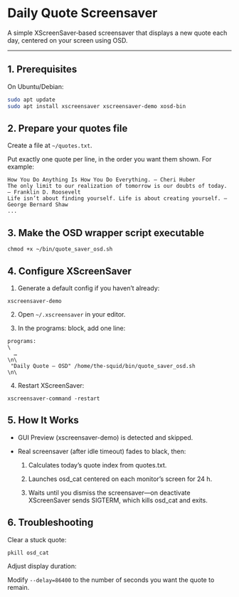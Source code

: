 # Daily Quote Screensaver

A simple XScreenSaver‐based screensaver that displays a new quote each day, centered on your screen using OSD.

---

## 1. Prerequisites

On Ubuntu/Debian:

```bash
sudo apt update
sudo apt install xscreensaver xscreensaver-demo xosd-bin
```

## 2. Prepare your quotes file

Create a file at `~/quotes.txt`.

Put exactly one quote per line, in the order you want them shown. For example:

```
How You Do Anything Is How You Do Everything. – Cheri Huber
The only limit to our realization of tomorrow is our doubts of today. – Franklin D. Roosevelt
Life isn’t about finding yourself. Life is about creating yourself. – George Bernard Shaw
...
```

## 3. Make the OSD wrapper script executable

```
chmod +x ~/bin/quote_saver_osd.sh
```

## 4. Configure XScreenSaver

1. Generate a default config if you haven’t already:

```
xscreensaver-demo
```

2. Open `~/.xscreensaver` in your editor.

3. In the programs: block, add one line:

```
programs:                                                                     \
  …                                                                           \n\
 "Daily Quote – OSD" /home/the-squid/bin/quote_saver_osd.sh                 \n\
```
4. Restart XScreenSaver:

```
xscreensaver-command -restart
```

## 5. How It Works

- GUI Preview (xscreensaver-demo) is detected and skipped.

- Real screensaver (after idle timeout) fades to black, then:

    1. Calculates today’s quote index from quotes.txt.

    2. Launches osd_cat centered on each monitor’s screen for 24 h.

    3. Waits until you dismiss the screensaver—on deactivate XScreenSaver sends SIGTERM, which kills osd_cat and exits.

## 6. Troubleshooting

Clear a stuck quote:

```
pkill osd_cat
```

Adjust display duration:

Modify `--delay=86400` to the number of seconds you want the quote to remain.

